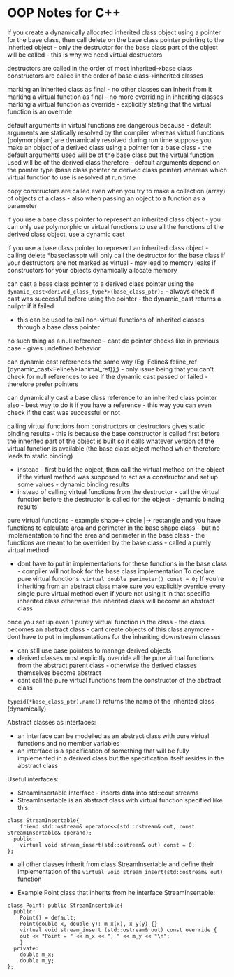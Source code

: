 # OOP Notes for C++

If you create a dynamically allocated inherited class object using a pointer for the base class, then call delete on the base class pointer pointing to the inherited object - only the destructor for the base class part of the object will be called - this is why we need virtual destructors

destructors are called in the order of most inherited->base class
constructors are called in the order of base class->inherited classes

marking an inherited class as final - no other classes can inherit from it
marking a virtual function as final - no more overriding in inheriting classes
marking a virtual function as override - explicitly stating that the virtual function is an override 

default arguments in virtual functions are dangerous because - 
default arguments are statically resolved by the compiler whereas virtual functions (polymorphism) are dynamically resolved during run time
suppose you make an object of a derived class using a pointer for a base class - the default arguments used will be of the base class but the virtual function used will be of the derived class
therefore - default arguments depend on the pointer type (base class pointer or derived class pointer) whereas which virtual function to use is resolved at run time

copy constructors are called even when you try to make a collection (array) of objects of a class - also when passing an object to a function as a parameter

if you use a base class pointer to represent an inherited class object - you can only use polymorphic or virtual functions
to use all the functions of the derived class object, use a dynamic cast

if you use a base class pointer to represent an inherited class object - calling delete *baseclassptr will only call the destructor for the base class if your destructors are not marked as virtual - may lead to memory leaks if constructors for your objects dynamically allocate memory

can cast a base class pointer to a derived class pointer using the ```dynamic_cast<derived_class_type*>(base_class_ptr);``` - always check if cast was successful before using the pointer - the dynamic_cast returns a nullptr if it failed
- this can be used to call non-virtual functions of inherited classes through a base class pointer

no such thing as a null reference - cant do pointer checks like in previous case - gives undefined behavior

can dynamic cast references the same way (Eg: Feline& feline_ref {dynamic_cast<Feline&>(animal_ref)};) - only issue being that you can't check for null references to see if the dynamic cast passed or failed - therefore prefer pointers

can dynamically cast a base class reference to an inherited class pointer also - best way to do it if you have a reference - this way you can even check if the cast was successful or not

calling virtual functions from constructors or destructors gives static binding results - this is because the base constructor is called first before the inherited part of the object is built so it calls whatever version of the virtual function is available (the base class object method which therefore leads to static binding)
- instead - first build the object, then call the virtual method on the object if the virtual method was supposed to act as a constructor and set up some values - dynamic binding results
- instead of calling virtual functions from the destructor - call the virtual function before the destructor is called for the object - dynamic binding results

pure virtual functions - example shape-> circle
                                      |-> rectangle
and you have functions to calculate area and perimeter in the base shape class - but no implementation to find the area and perimeter in the base class - the functions are meant to be overriden by the base class - called a purely virtual method 
- dont have to put in implementations for these functions in the base class - compiler will not look for the base class implementation 
To declare pure virtual functions: ```virtual double perimeter() const = 0;```
If you're inheriting from an abstract class make sure you explicitly override every single pure virtual method even if youre not using it in that specific inherited class otherwise the inherited class will become an abstract class

once you set up even 1 purely virtual function in the class - the class becomes an abstract class - cant create objects of this class anymore - dont have to put in implementations for the inheriting downstream classes
- can still use base pointers to manage derived objects
- derived classes must explicitly override all the pure virtual functions from the abstract parent class - otherwise the derived classes themselves become abstract
- cant call the pure virtual functions from the constructor of the abstract class

```typeid(*base_class_ptr).name()``` returns the name of the inherited class (dynamically)

Abstract classes as interfaces:
- an interface can be modelled as an abstract class with pure virtual functions and no member variables
- an interface is a specification of something that will be fully implemented in a derived class but the specification itself resides in the abstract class

Useful interfaces:
- StreamInsertable Interface - inserts data into std::cout streams 
- StreamInsertable is an abstract class with virtual function specified like this:
```
class StreamInsertable{
    friend std::ostream& operator<<(std::ostream& out, const StreamInsertable& operand);
  public:
    virtual void stream_insert(std::ostream& out) const = 0;
};
```
- all other classes inherit from class StreamInsertable and define their implementation of the ```virtual void stream_insert(std::ostream& out)``` function

- Example Point class that inherits from he interface StreamInsertable:
```
class Point: public StreamInsertable{
  public:
    Point() = default;
    Point(double x, double y): m_x(x), x_y(y) {}
    virtual void stream_insert (std::ostream& out) const override {
    out << "Point = " << m_x << ", " << m_y << "\n";
    }
  private:
    double m_x;
    double m_y;
};
```
